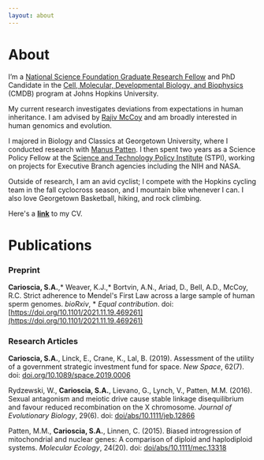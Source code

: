 ```yaml
---
layout: about
---
```


# About

I’m a [National Science Foundation Graduate Research Fellow](https://nsfgrfp.org/) and PhD Candidate in the [Cell, Molecular, Developmental Biology, and Biophysics](https://cmdb.jhu.edu/) (CMDB) program at Johns Hopkins University. 

My current research investigates deviations from expectations in human inheritance. I am advised by [Rajiv McCoy](https://mccoy-lab.org/) and am broadly interested in human genomics and evolution. 

I majored in Biology and Classics at Georgetown University, where I conducted research with [Manus Patten](https://www.pattenlab.com/). I then spent two years as a Science Policy Fellow at the [Science and Technology Policy Institute](https://www.ida.org/en/ida-ffrdcs/science-and-technology-policy-institute) (STPI), working on projects for Executive Branch agencies including the NIH and NASA.

Outside of research, I am an avid cyclist; I compete with the Hopkins cycling team in the fall cyclocross season, and I mountain bike whenever I can. I also love Georgetown Basketball, hiking, and rock climbing. 

Here's a **[link]( https://drive.google.com/uc?id=1qvgktSznt_BDVa_mrGRc9hyI9-hgRWEG&export=download)** to my CV. 


# Publications

### Preprint
**Carioscia, S.A.**,\* Weaver, K.J.,\* Bortvin, A.N., Ariad, D., Bell, A.D., McCoy, R.C. Strict adherence to Mendel's First Law across a large sample of human sperm genomes. *bioRxiv*, \* *Equal contribution*. doi: [https://doi.org/10.1101/2021.11.19.469261](https://doi.org/10.1101/2021.11.19.469261)  

### Research Articles

**Carioscia, S.A.**, Linck, E., Crane, K., Lal, B. (2019). Assessment of the utility of a government strategic investment fund for space. *New Space*, 62(7). doi: [doi.org/10.1089/space.2019.0006](doi.org/10.1089/space.2019.0006)

Rydzewski, W., **Carioscia, S.A.**, Lievano, G., Lynch, V., Patten, M.M. (2016). Sexual antagonism and meiotic drive cause stable linkage disequilibrium and favour reduced recombination on the X chromosome. *Journal of Evolutionary Biology*, 29(6). doi: [doi/abs/10.1111/jeb.12866](doi/abs/10.1111/jeb.12866)

Patten, M.M., **Carioscia, S.A.**, Linnen, C. (2015). Biased introgression of mitochondrial and nuclear genes: A comparison of diploid and haplodiploid systems. *Molecular Ecology*, 24(20). doi: [doi/abs/10.1111/mec.13318](doi/abs/10.1111/mec.13318)



